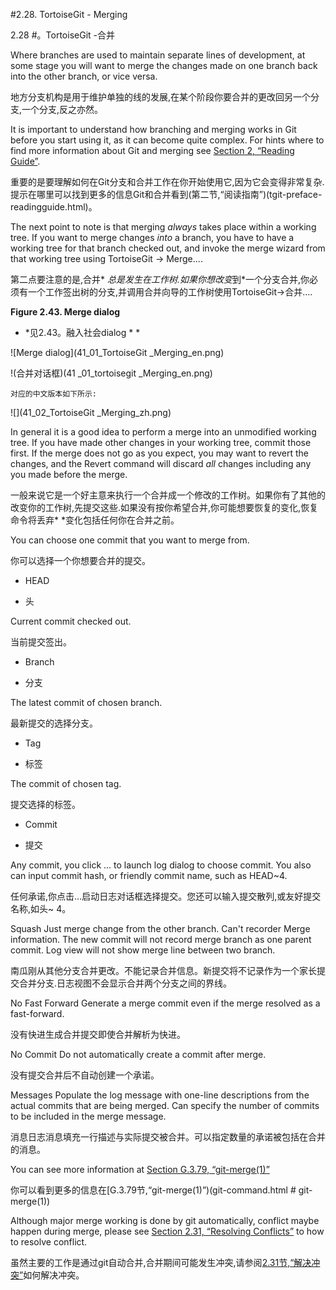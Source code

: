 #2.28. TortoiseGit - Merging

2.28 #。TortoiseGit -合并

Where branches are used to maintain separate lines of development, at some stage you will want to merge the changes made on one branch back into the other branch, or vice versa.

地方分支机构是用于维护单独的线的发展,在某个阶段你要合并的更改回另一个分支,一个分支,反之亦然。

It is important to understand how branching and merging works in Git before you start using it, as it can become quite complex. For hints where to find more information about Git and merging see [Section 2, “Reading Guide”](tgit-preface-readingguide.html).

重要的是要理解如何在Git分支和合并工作在你开始使用它,因为它会变得非常复杂.提示在哪里可以找到更多的信息Git和合并看到(第二节,“阅读指南”)(tgit-preface-readingguide.html)。

The next point to note is that merging *always* takes place within a working tree. If you want to merge changes *into* a branch, you have to have a working tree for that branch checked out, and invoke the merge wizard from that working tree using TortoiseGit → Merge....

第二点要注意的是,合并* *总是发生在工作树.如果你想改变*到*一个分支合并,你必须有一个工作签出树的分支,并调用合并向导的工作树使用TortoiseGit→合并....

**Figure 2.43. Merge dialog**

* *见2.43。融入社会dialog * *

![Merge dialog](41_01_TortoiseGit _Merging_en.png)

!(合并对话框)(41 _01_tortoisegit _Merging_en.png)

```
​对应的中文版本如下所示:
```



![](41_02_TortoiseGit _Merging_zh.png)



In general it is a good idea to perform a merge into an unmodified working tree. If you have made other changes in your working tree, commit those first. If the merge does not go as you expect, you may want to revert the changes, and the Revert command will discard *all* changes including any you made before the merge.

一般来说它是一个好主意来执行一个合并成一个修改的工作树。如果你有了其他的改变你的工作树,先提交这些.如果没有按你希望合并,你可能想要恢复的变化,恢复命令将丢弃* *变化包括任何你在合并之前。

You can choose one commit that you want to merge from.

你可以选择一个你想要合并的提交。

- HEAD

- 头

Current commit checked out.

当前提交签出。

- Branch

- 分支

The latest commit of chosen branch.

最新提交的选择分支。

- Tag

- 标签

The commit of chosen tag.

提交选择的标签。

- Commit

- 提交

Any commit, you click ... to launch log dialog to choose commit. You also can input commit hash, or friendly commit name, such as HEAD~4.

任何承诺,你点击…启动日志对话框选择提交。您还可以输入提交散列,或友好提交名称,如头~ 4。

Squash Just merge change from the other branch. Can't recorder Merge information. The new commit will not record merge branch as one parent commit. Log view will not show merge line between two branch.

南瓜刚从其他分支合并更改。不能记录合并信息。新提交将不记录作为一个家长提交合并分支.日志视图不会显示合并两个分支之间的界线。

No Fast Forward Generate a merge commit even if the merge resolved as a fast-forward.

没有快进生成合并提交即使合并解析为快进。

No Commit Do not automatically create a commit after merge.

没有提交合并后不自动创建一个承诺。

Messages Populate the log message with one-line descriptions from the actual commits that are being merged. Can specify the number of commits to be included in the merge message.

消息日志消息填充一行描述与实际提交被合并。可以指定数量的承诺被包括在合并的消息。

You can see more information at [Section G.3.79, “git-merge(1)”](git-command.html#git-merge(1))

你可以看到更多的信息在[G.3.79节,“git-merge(1)”)(git-command.html # git-merge(1))

Although major merge working is done by git automatically, conflict maybe happen during merge, please see [Section 2.31, “Resolving Conflicts”](tgit-dug-conflicts.html) to how to resolve conflict.

虽然主要的工作是通过git自动合并,合并期间可能发生冲突,请参阅[2.31节,“解决冲突”](tgit-dug-conflicts.html)如何解决冲突。

